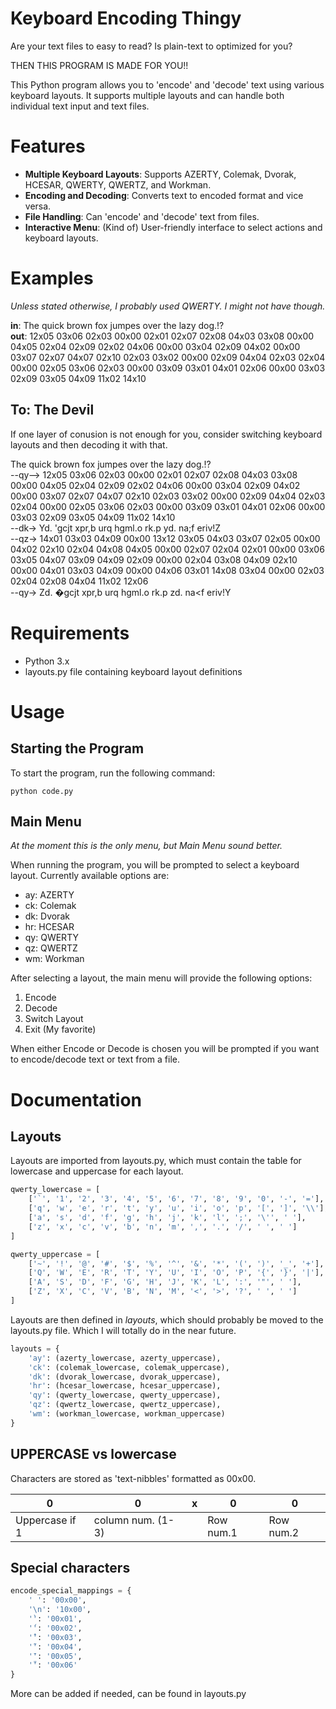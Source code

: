 # Keyboard Encoding Thingy

Are your text files to easy to read? Is plain-text to optimized for you?

THEN THIS PROGRAM IS MADE FOR YOU!!

This Python program allows you to 'encode' and 'decode' text using various keyboard layouts. It supports multiple layouts and can handle both individual text input and text files.

# Features

* **Multiple Keyboard Layouts**: Supports AZERTY, Colemak, Dvorak, HCESAR, QWERTY, QWERTZ, and Workman.
* **Encoding and Decoding**: Converts text to encoded format and vice versa.
* **File Handling**: Can 'encode' and 'decode' text from files.
* **Interactive Menu**: (Kind of) User-friendly interface to select actions and keyboard layouts.

# Examples

_Unless stated otherwise, I probably used QWERTY. I might not have though._

**in**: The quick brown fox jumpes over the lazy dog.!?  
**out**: 12x05 03x06 02x03 00x00 02x01 02x07 02x08 04x03 03x08 00x00 04x05 02x04 02x09 02x02 04x06 00x00 03x04 02x09 04x02 00x00 03x07 02x07 04x07 02x10 02x03 03x02 00x00 02x09 04x04 02x03 02x04 00x00 02x05 03x06 02x03 00x00 03x09 03x01 04x01 02x06 00x00 03x03 02x09 03x05 04x09 11x02 14x10

## To: The Devil

If one layer of conusion is not enough for you, consider switching keyboard layouts and then decoding it with that.

The quick brown fox jumpes over the lazy dog.!?  
--qy--> 12x05 03x06 02x03 00x00 02x01 02x07 02x08 04x03 03x08 00x00 04x05 02x04 02x09 02x02 04x06 00x00 03x04 02x09 04x02 00x00 03x07 02x07 04x07 02x10 02x03 03x02 00x00 02x09 04x04 02x03 02x04 00x00 02x05 03x06 02x03 00x00 03x09 03x01 04x01 02x06 00x00 03x03 02x09 03x05 04x09 11x02 14x10  
--dk-> Yd. 'gcjt xpr,b urq hgml.o rk.p yd. na;f eriv!Z  
--qz-> 14x01 03x03 04x09 00x00 13x12 03x05 04x03 03x07 02x05 00x00 04x02 02x10 02x04 04x08 04x05 00x00 02x07 02x04 02x01 00x00 03x06 03x05 04x07 03x09 04x09 02x09 00x00 02x04 03x08 04x09 02x10 00x00 04x01 03x03 04x09 00x00 04x06 03x01 14x08 03x04 00x00 02x03 02x04 02x08 04x04 11x02 12x06  
--qy-> Zd. �gcjt xpr,b urq hgml.o rk.p zd. na<f eriv!Y

# Requirements

* Python 3.x
* layouts.py file containing keyboard layout definitions

# Usage

## Starting the Program

To start the program, run the following command:

```
python code.py
```

## Main Menu

_At the moment this is the only menu, but Main Menu sound better._

When running the program, you will be prompted to select a keyboard layout. Currently available options are:

* ay: AZERTY
* ck: Colemak
* dk: Dvorak
* hr: HCESAR
* qy: QWERTY
* qz: QWERTZ
* wm: Workman

After selecting a layout, the main menu will provide the following options:

1. Encode
2. Decode
3. Switch Layout
4. Exit (My favorite)

When either Encode or Decode is chosen you will be prompted if you want to encode/decode text or text from a file.

# Documentation

## Layouts

Layouts are imported from layouts.py, which must contain the table for lowercase and uppercase for each layout.

``` py
qwerty_lowercase = [
    ['`', '1', '2', '3', '4', '5', '6', '7', '8', '9', '0', '-', '='],
    ['q', 'w', 'e', 'r', 't', 'y', 'u', 'i', 'o', 'p', '[', ']', '\\'],
    ['a', 's', 'd', 'f', 'g', 'h', 'j', 'k', 'l', ';', '\'', ' '],
    ['z', 'x', 'c', 'v', 'b', 'n', 'm', ',', '.', '/', ' ', ' ']
]

qwerty_uppercase = [
    ['~', '!', '@', '#', '$', '%', '^', '&', '*', '(', ')', '_', '+'],
    ['Q', 'W', 'E', 'R', 'T', 'Y', 'U', 'I', 'O', 'P', '{', '}', '|'],
    ['A', 'S', 'D', 'F', 'G', 'H', 'J', 'K', 'L', ':', '"', ' '],
    ['Z', 'X', 'C', 'V', 'B', 'N', 'M', '<', '>', '?', ' ', ' ']
]
```

Layouts are then defined in _layouts_, which should probably be moved to the layouts.py file. Which I will totally do in the near future.

``` py
layouts = {
    'ay': (azerty_lowercase, azerty_uppercase),
    'ck': (colemak_lowercase, colemak_uppercase),
    'dk': (dvorak_lowercase, dvorak_uppercase),
    'hr': (hcesar_lowercase, hcesar_uppercase),
    'qy': (qwerty_lowercase, qwerty_uppercase),
    'qz': (qwertz_lowercase, qwertz_uppercase),
    'wm': (workman_lowercase, workman_uppercase)
}
```

## UPPERCASE vs lowercase

Characters are stored as 'text-nibbles' formatted as 00x00.

|0  |0  |x  |0  |  0|
|---|---|---|---|---|
|Uppercase if 1|column num. (1-3)||Row num.1|Row num.2|

## Special characters

``` py
encode_special_mappings = {
    ' ': '00x00',
    '\n': '10x00',
    '̀': '00x01',
    '́': '00x02',
    '̂': '00x03',
    '̃': '00x04',
    '̄': '00x05',
    '̎': '00x06'
}
```

More can be added if needed, can be found in layouts.py

